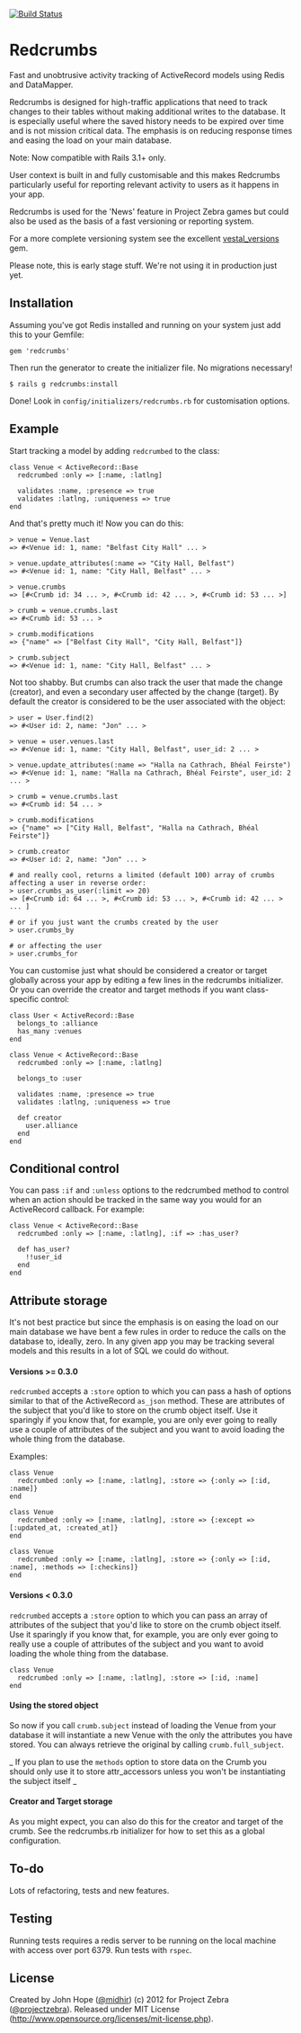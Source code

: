 [![Build Status](https://travis-ci.org/JonMidhir/Redcrumbs.svg?branch=configure_travis)](https://travis-ci.org/JonMidhir/Redcrumbs)

# Redcrumbs

Fast and unobtrusive activity tracking of ActiveRecord models using Redis and DataMapper.

Redcrumbs is designed for high-traffic applications that need to track changes to their tables without making additional writes to the database. It is especially useful where the saved history needs to be expired over time and is not mission critical data. The emphasis is on reducing response times and easing the load on your main database.

Note: Now compatible with Rails 3.1+ only.

User context is built in and fully customisable and this makes Redcrumbs particularly useful for reporting relevant activity to users as it happens in your app.

Redcrumbs is used for the 'News' feature in Project Zebra games but could also be used as the basis of a fast versioning or reporting system.

For a more complete versioning system see the excellent [vestal_versions](https://github.com/laserlemon/vestal_versions) gem.

Please note, this is early stage stuff. We're not using it in production just yet.

## Installation

Assuming you've got Redis installed and running on your system just add this to your Gemfile:

```
gem 'redcrumbs'
```

Then run the generator to create the initializer file. No migrations necessary!

```
$ rails g redcrumbs:install
```

Done! Look in `config/initializers/redcrumbs.rb` for customisation options.

## Example

Start tracking a model by adding `redcrumbed` to the class:

```
class Venue < ActiveRecord::Base
  redcrumbed :only => [:name, :latlng]
  
  validates :name, :presence => true
  validates :latlng, :uniqueness => true
end
```

And that's pretty much it! Now you can do this:

```
> venue = Venue.last
=> #<Venue id: 1, name: "Belfast City Hall" ... >

> venue.update_attributes(:name => "City Hall, Belfast")
=> #<Venue id: 1, name: "City Hall, Belfast" ... >

> venue.crumbs
=> [#<Crumb id: 34 ... >, #<Crumb id: 42 ... >, #<Crumb id: 53 ... >]

> crumb = venue.crumbs.last
=> #<Crumb id: 53 ... >

> crumb.modifications
=> {"name" => ["Belfast City Hall", "City Hall, Belfast"]}

> crumb.subject
=> #<Venue id: 1, name: "City Hall, Belfast" ... >

```

Not too shabby. But crumbs can also track the user that made the change (creator), and even a secondary user affected by the change (target). By default the creator is considered to be the user associated with the object:

```
> user = User.find(2)
=> #<User id: 2, name: "Jon" ... >

> venue = user.venues.last
=> #<Venue id: 1, name: "City Hall, Belfast", user_id: 2 ... >

> venue.update_attributes(:name => "Halla na Cathrach, Bhéal Feirste")
=> #<Venue id: 1, name: "Halla na Cathrach, Bhéal Feirste", user_id: 2 ... >

> crumb = venue.crumbs.last
=> #<Crumb id: 54 ... >

> crumb.modifications
=> {"name" => ["City Hall, Belfast", "Halla na Cathrach, Bhéal Feirste"]}

> crumb.creator
=> #<User id: 2, name: "Jon" ... >

# and really cool, returns a limited (default 100) array of crumbs affecting a user in reverse order:
> user.crumbs_as_user(:limit => 20)
=> [#<Crumb id: 64 ... >, #<Crumb id: 53 ... >, #<Crumb id: 42 ... > ... ]

# or if you just want the crumbs created by the user
> user.crumbs_by

# or affecting the user
> user.crumbs_for

```

You can customise just what should be considered a creator or target globally across your app by editing a few lines in the redcrumbs initializer. Or you can override the creator and target methods if you want class-specific control:

```
class User < ActiveRecord::Base
  belongs_to :alliance
  has_many :venues
end

class Venue < ActiveRecord::Base
  redcrumbed :only => [:name, :latlng]
  
  belongs_to :user
  
  validates :name, :presence => true
  validates :latlng, :uniqueness => true
  
  def creator
    user.alliance
  end
end
```

## Conditional control

You can pass `:if` and `:unless` options to the redcrumbed method to control when an action should be tracked in the same way you would for an ActiveRecord callback. For example:

```
class Venue < ActiveRecord::Base
  redcrumbed :only => [:name, :latlng], :if => :has_user?
  
  def has_user?
    !!user_id
  end
end
```

## Attribute storage

It's not best practice but since the emphasis is on easing the load on our main database we have bent a few rules in order to reduce the calls on the database to, ideally, zero. In any given app you may be tracking several models and this results in a lot of SQL we could do without.

#### Versions >= 0.3.0

`redcrumbed` accepts a `:store` option to which you can pass a hash of options similar to that of the ActiveRecord `as_json` method. These are attributes of the subject that you'd like to store on the crumb object itself. Use it sparingly if you know that, for example, you are only ever going to really use a couple of attributes of the subject and you want to avoid loading the whole thing from the database.

Examples:

```
class Venue
  redcrumbed :only => [:name, :latlng], :store => {:only => [:id, :name]}
end
```

```
class Venue
  redcrumbed :only => [:name, :latlng], :store => {:except => [:updated_at, :created_at]}
end
```

```
class Venue
  redcrumbed :only => [:name, :latlng], :store => {:only => [:id, :name], :methods => [:checkins]}
end
```

#### Versions  < 0.3.0

`redcrumbed` accepts a `:store` option to which you can pass an array of attributes of the subject that you'd like to store on the crumb object itself. Use it sparingly if you know that, for example, you are only ever going to really use a couple of attributes of the subject and you want to avoid loading the whole thing from the database.

```
class Venue
  redcrumbed :only => [:name, :latlng], :store => [:id, :name]
end
```

#### Using the stored object

So now if you call `crumb.subject` instead of loading the Venue from your database it will instantiate a new Venue with the only the attributes you have stored. You can always retrieve the original by calling `crumb.full_subject`.

_ If you plan to use the `methods` option to store data on the Crumb you should only use it to store attr_accessors unless you won't be instantiating the subject itself _

#### Creator and Target storage

As you might expect, you can also do this for the creator and target of the crumb. See the redcrumbs.rb initializer for how to set this as a global configuration.


## To-do

Lots of refactoring, tests and new features.

## Testing

Running tests requires a redis server to be running on the local machine with access over port 6379.
Run tests with `rspec`.

## License

Created by John Hope ([@midhir](http://www.twitter.com/midhir)) (c) 2012 for Project Zebra ([@projectzebra](http://www.twitter.com/projectzebra)). Released under MIT License (http://www.opensource.org/licenses/mit-license.php).
